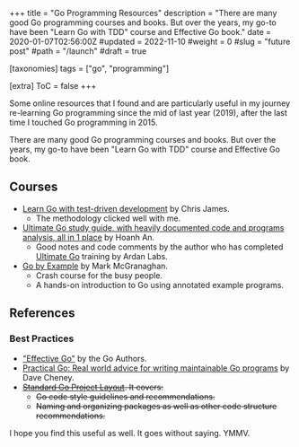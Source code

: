 +++
title = "Go Programming Resources"
description = "There are many good Go programming courses and books. But over the years, my go-to have been \"Learn Go with TDD\" course and Effective Go book."
date = 2020-01-07T02:56:00Z
#updated = 2022-11-10
#weight = 0
#slug = "future post"
#path = "/launch"
#draft = true

[taxonomies]
tags = ["go", "programming"]

[extra]
ToC = false
+++

Some online resources that I found and are particularly useful in my journey re-learning Go programming since the mid of last year (2019), after the last time I touched Go programming in 2015.

There are many good Go programming courses and books. But over the years, my go-to have been "Learn Go with TDD" course and Effective Go book.

## Courses

- [Learn Go with test-driven development](https://github.com/quii/learn-go-with-tests) by Chris James.
  - The methodology clicked well with me.
- [Ultimate Go study guide, with heavily documented code and programs analysis, all in 1 place](https://github.com/hoanhan101/ultimate-go) by Hoanh An.
  - Good notes and code comments by the author who has completed [Ultimate Go](https://github.com/ardanlabs/gotraining/blob/master/topics/courses/go/README.md) training by Ardan Labs.
- [Go by Example](https://gobyexample.com/) by Mark McGranaghan.
  - Crash course for the busy people.
  - A hands-on introduction to Go using annotated example programs.

## References

### Best Practices

- ["Effective Go"](https://golang.org/doc/effective_go.html) by the Go Authors.
- [Practical Go: Real world advice for writing maintainable Go programs](https://dave.cheney.net/practical-go/presentations/qcon-china.html) by Dave Cheney.
- ~~[Standard Go Project Layout](https://github.com/golang-standards/project-layout). It covers:~~
  - ~~Go code style guidelines and recommendations.~~
  - ~~Naming and organizing packages as well as other code structure recommendations.~~

I hope you find this useful as well. It goes without saying. YMMV.
